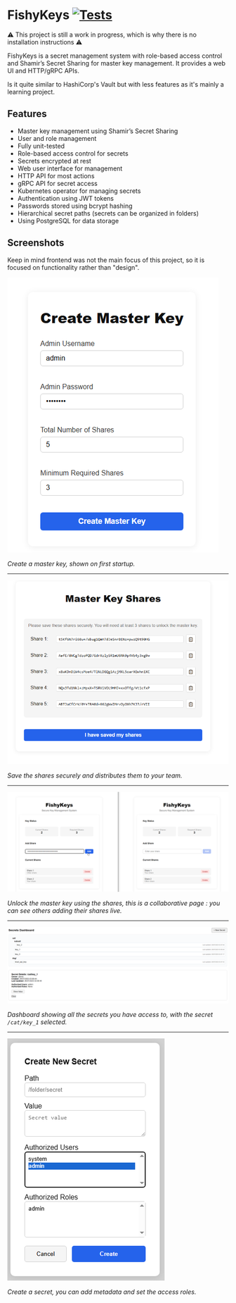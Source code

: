 # FishyKeys [![Tests](https://github.com/Vidalee/FishyKeys/actions/workflows/test.yaml/badge.svg)](https://github.com/Vidalee/FishyKeys/actions/workflows/test.yaml)

⚠ This project is still a work in progress, which is why there is no installation instructions ⚠

FishyKeys is a secret management system with role-based access control and Shamir’s Secret Sharing for master key management. It provides a web UI and HTTP/gRPC APIs.

Is it quite similar to HashiCorp's Vault but with less features as it's mainly a learning project.

## Features

- Master key management using Shamir’s Secret Sharing
- User and role management
- Fully unit-tested
- Role-based access control for secrets
- Secrets encrypted at rest
- Web user interface for management
- HTTP API for most actions
- gRPC API for secret access
- Kubernetes operator for managing secrets
- Authentication using JWT tokens
- Passwords stored using bcrypt hashing
- Hierarchical secret paths (secrets can be organized in folders)
- Using PostgreSQL for data storage

## Screenshots

Keep in mind frontend was not the main focus of this project, so it is focused on functionality rather than "design".

![create maser key](./ui/public/demo/create_master_key.png)

*Create a master key, shown on first startup.*

---

![master key shares](./ui/public/demo/master_key_shares.png)

*Save the shares securely and distributes them to your team.*

---

![master key unlocking](./ui/public/demo/master_key_unlocking.png)

*Unlock the master key using the shares, this is a collaborative page : you can see others adding their shares live.*

---

![secrets dashboard](./ui/public/demo/secrets_dashboard.png)

*Dashboard showing all the secrets you have access to, with the secret `/cat/key_1` selected.*

---

![create secret](./ui/public/demo/create_secret.png)

*Create a secret, you can add metadata and set the access roles.*
